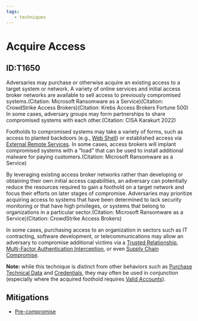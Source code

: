 ```yaml
---
tags:
   - techniques
---
```

# Acquire Access
## ID:T1650
Adversaries may purchase or otherwise acquire an existing access to a target system or network. A variety of online services and initial access broker networks are available to sell access to previously compromised systems.(Citation: Microsoft Ransomware as a Service)(Citation: CrowdStrike Access Brokers)(Citation: Krebs Access Brokers Fortune 500) In some cases, adversary groups may form partnerships to share compromised systems with each other.(Citation: CISA Karakurt 2022)

Footholds to compromised systems may take a variety of forms, such as access to planted backdoors (e.g., [Web Shell](/mitre/techniques/T1505/003)) or established access via [External Remote Services](/mitre/techniques/T1133). In some cases, access brokers will implant compromised systems with a “load” that can be used to install additional malware for paying customers.(Citation: Microsoft Ransomware as a Service)

By leveraging existing access broker networks rather than developing or obtaining their own initial access capabilities, an adversary can potentially reduce the resources required to gain a foothold on a target network and focus their efforts on later stages of compromise. Adversaries may prioritize acquiring access to systems that have been determined to lack security monitoring or that have high privileges, or systems that belong to organizations in a particular sector.(Citation: Microsoft Ransomware as a Service)(Citation: CrowdStrike Access Brokers)

In some cases, purchasing access to an organization in sectors such as IT contracting, software development, or telecommunications may allow an adversary to compromise additional victims via a [Trusted Relationship](/mitre/techniques/T1199), [Multi-Factor Authentication Interception](/mitre/techniques/T1111), or even [Supply Chain Compromise](/mitre/techniques/T1195).

**Note:** while this technique is distinct from other behaviors such as [Purchase Technical Data](/mitre/techniques/T1597/002) and [Credentials](/mitre/techniques/T1589/001), they may often be used in conjunction (especially where the acquired foothold requires [Valid Accounts](/mitre/techniques/T1078)).
## Mitigations
* [Pre-compromise](mitigations/M1056)
